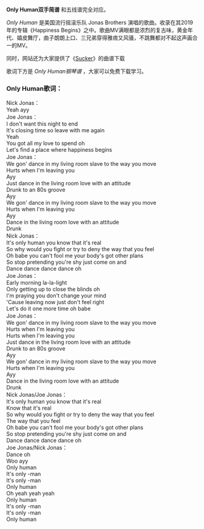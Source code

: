 

**Only Human双手简谱** 和五线谱完全对应。

_Only Human_ 是美国流行摇滚乐队 Jonas Brothers 演唱的歌曲。收录在其2019年的专辑《Happiness
Begins》之中。歌曲MV满眼都是浓烈的复古味，黄金年代、嬉皮舞厅，曲子朗朗上口、三兄弟穿得雅痞又风骚，不跳舞都对不起这声画合一的MV。

同时，网站还为大家提供了《[Sucker](Music-10263-Sucker-Jonas-Brothers.html "Sucker")》的曲谱下载

歌词下方是 _Only Human钢琴谱_ ，大家可以免费下载学习。

### Only Human歌词：

Nick Jonas：  
Yeah ayy  
Joe Jonas：  
I don't want this night to end  
It's closing time so leave with me again  
Yeah  
You got all my love to spend oh  
Let's find a place where happiness begins  
Joe Jonas：  
We gon' dance in my living room slave to the way you move  
Hurts when I'm leaving you  
Ayy  
Just dance in the living room love with an attitude  
Drunk to an 80s groove  
Ayy  
We gon' dance in my living room slave to the way you move  
Hurts when I'm leaving you  
Ayy  
Dance in the living room love with an attitude  
Drunk  
Nick Jonas：  
It's only human you know that it's real  
So why would you fight or try to deny the way that you feel  
Oh babe you can't fool me your body's got other plans  
So stop pretending you're shy just come on and  
Dance dance dance dance oh  
Joe Jonas：  
Early morning la-la-light  
Only getting up to close the blinds oh  
I'm praying you don't change your mind  
'Cause leaving now just don't feel right  
Let's do it one more time oh babe  
Joe Jonas：  
We gon' dance in my living room slave to the way you move  
Hurts when I'm leaving you  
Hurts when I'm leaving you  
Just dance in the living room love with an attitude  
Drunk to an 80s groove  
Ayy  
We gon' dance in my living room slave to the way you move  
Hurts when I'm leaving you  
Ayy  
Dance in the living room love with an attitude  
Drunk  
Nick Jonas/Joe Jonas：  
It's only human you know that it's real  
Know that it's real  
So why would you fight or try to deny the way that you feel  
The way that you feel  
Oh babe you can't fool me your body's got other plans  
So stop pretending you're shy just come on and  
Dance dance dance dance oh  
Joe Jonas/Nick Jonas：  
Dance oh  
Woo ayy  
Only human  
It's only -man  
It's only -man  
Only human  
Oh yeah yeah yeah  
Only human  
It's only -man  
It's only -man  
Only human

